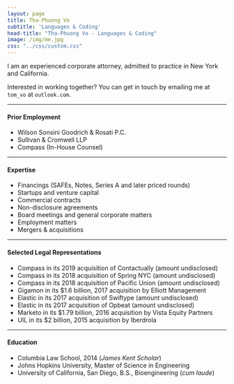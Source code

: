 ```yaml
---
layout: page
title: Tha-Phuong Vo
subtitle: 'Languages & Coding'
head-title: "Tha-Phuong Vo - Languages & Coding"
image: /img/me.jpg
css: "../css/custom.css"
---
```


I am an experienced corporate attorney, admitted to practice in New York and California.

Interested in working together? You can get in touch by emailing me at `tom_vo` at `outlook.com`.

----

#### Prior Employment
- Wilson Sonsini Goodrich & Rosati P.C.
- Sullivan & Cromwell LLP
- Compass (In-House Counsel)

-----

#### Expertise
- Financings (SAFEs, Notes, Series A and later priced rounds)
- Startups and venture capital
- Commercial contracts
- Non-disclosure agreements
- Board meetings and general corporate matters
- Employment matters
- Mergers & acquisitions

----

#### Selected Legal Representations
- Compass in its 2019 acquisition of Contactually (amount undisclosed)
- Compass in its 2018 acquisition of Spring NYC (amount undisclosed)
- Compass in its 2018 acquisition of Pacific Union (amount undisclosed)
- Gigamon in its $1.6 billion, 2017 acquisition by Elliott Management
- Elastic in its 2017 acquisition of Swiftype (amount undisclosed)
- Elastic in its 2017 acquisition of Opbeat (amount undisclosed)
- Marketo in its $1.79 billion, 2016 acquisition by Vista Equity Partners
- UIL in its $2 billion, 2015 acquisition by Iberdrola

----

#### Education
- Columbia Law School, 2014 (*James Kent Scholar*)
- Johns Hopkins University, Master of Science in Engineering
- University of California, San Diego, B.S., Bioengineering (*cum laude*)
